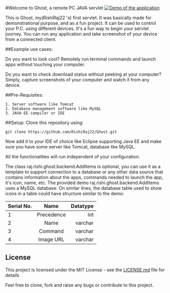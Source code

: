 #Welcome to Ghost, a remote PC JAVA servlet
[![Demo of the application](http://i3.ytimg.com/vi/qxdiHaoWSRw/hqdefault.jpg)](http://www.youtube.com/watch?v=qxdiHaoWSRw&t=5s)

This is Ghost, my(RishiRaj22 's) first servlet. It was basically made for demonstrational purpose, and as a
fun project. It  can be used to control your P.C. using different devices. It's a fun way to begin your servlet journey. You can run any application and take screenshot of your device from a connected client.

##Example use cases:

Do you want to look cool? Remotely run terminal commands and launch apps without touching your computer.

Do you want to check download status without peeking at your computer? Simply, capture screenshots of your computer and watch it from any device.

##Pre-Requisites:
```
1. Server software like Tomcat
2. Database management software like MySQL
3. JAVA EE compiler or IDE
```
##Setup:
Clone this repository using: 
```
git clone https://github.com/RishiRaj22/Ghost.git
```
Now add it to your IDE of choice like Eclipse supporting Java EE and make sure you have some server like Tomcat, database like MySQL.

All the functionalities will run independent of your configuration.

The class raj.rishi.ghost.backend.AddItems is optional, you can use it as a template to support
connection to a database or any other data source that contains information about the apps, commands
needed to launch the app, it's icon, name, etc.
The provided demo raj.rishi.ghost.backend.AddItems uses a MySQL database.
On similar lines, the database table used to show icons in a table could have structure similar to the demo:

| Serial No.    | Name        |Datatype |
| ------------- |:-------------:| -----:|
| 1     | Precedence| int |
| 2    | Name      | varchar |
| 3 | Command     | varchar |
| 4 | Image URL     | varchar |

## License
This project is licensed under the MIT License - see the [LICENSE.md](LICENSE.md) file for details

Feel free to clone, fork and raise any bugs or contribute to this project.
